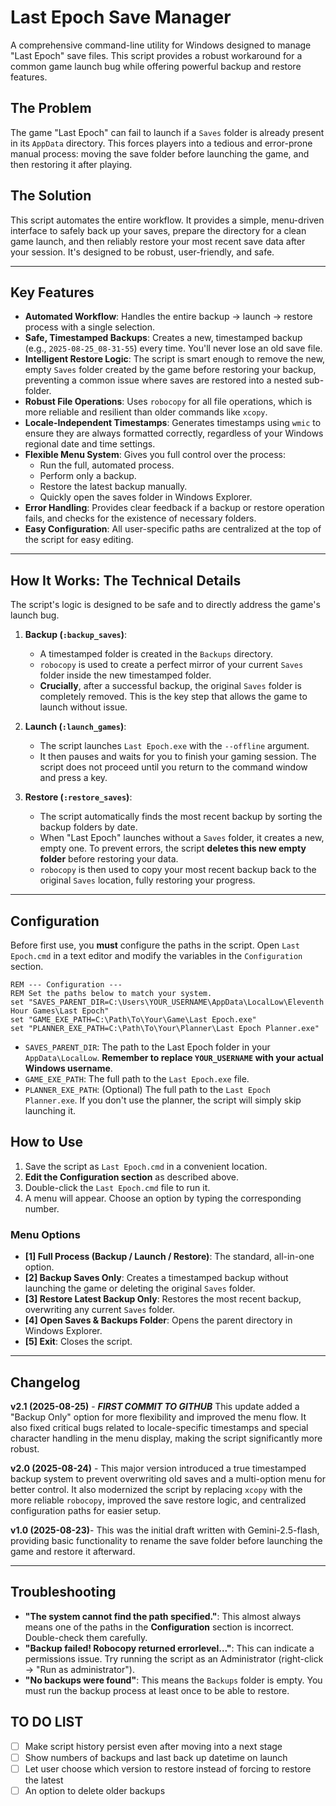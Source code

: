 # Last Epoch Save Manager

A comprehensive command-line utility for Windows designed to manage "Last Epoch" save files. This script provides a robust workaround for a common game launch bug while offering powerful backup and restore features.

## The Problem

The game "Last Epoch" can fail to launch if a `Saves` folder is already present in its `AppData` directory. This forces players into a tedious and error-prone manual process: moving the save folder before launching the game, and then restoring it after playing.

## The Solution

This script automates the entire workflow. It provides a simple, menu-driven interface to safely back up your saves, prepare the directory for a clean game launch, and then reliably restore your most recent save data after your session. It's designed to be robust, user-friendly, and safe.

---

## Key Features

- **Automated Workflow**: Handles the entire backup -> launch -> restore process with a single selection.
- **Safe, Timestamped Backups**: Creates a new, timestamped backup (e.g., `2025-08-25_08-31-55`) every time. You'll never lose an old save file.
- **Intelligent Restore Logic**: The script is smart enough to remove the new, empty `Saves` folder created by the game before restoring your backup, preventing a common issue where saves are restored into a nested sub-folder.
- **Robust File Operations**: Uses `robocopy` for all file operations, which is more reliable and resilient than older commands like `xcopy`.
- **Locale-Independent Timestamps**: Generates timestamps using `wmic` to ensure they are always formatted correctly, regardless of your Windows regional date and time settings.
- **Flexible Menu System**: Gives you full control over the process:
  - Run the full, automated process.
  - Perform only a backup.
  - Restore the latest backup manually.
  - Quickly open the saves folder in Windows Explorer.
- **Error Handling**: Provides clear feedback if a backup or restore operation fails, and checks for the existence of necessary folders.
- **Easy Configuration**: All user-specific paths are centralized at the top of the script for easy editing.

---

## How It Works: The Technical Details

The script's logic is designed to be safe and to directly address the game's launch bug.

1. **Backup (`:backup_saves`)**:
    - A timestamped folder is created in the `Backups` directory.
    - `robocopy` is used to create a perfect mirror of your current `Saves` folder inside the new timestamped folder.
    - **Crucially**, after a successful backup, the original `Saves` folder is completely removed. This is the key step that allows the game to launch without issue.

2. **Launch (`:launch_games`)**:
    - The script launches `Last Epoch.exe` with the `--offline` argument.
    - It then pauses and waits for you to finish your gaming session. The script does not proceed until you return to the command window and press a key.

3. **Restore (`:restore_saves`)**:
    - The script automatically finds the most recent backup by sorting the backup folders by date.
    - When "Last Epoch" launches without a `Saves` folder, it creates a new, empty one. To prevent errors, the script **deletes this new empty folder** before restoring your data.
    - `robocopy` is then used to copy your most recent backup back to the original `Saves` location, fully restoring your progress.

---

## Configuration

Before first use, you **must** configure the paths in the script. Open `Last Epoch.cmd` in a text editor and modify the variables in the `Configuration` section.

```batch
REM --- Configuration ---
REM Set the paths below to match your system.
set "SAVES_PARENT_DIR=C:\Users\YOUR_USERNAME\AppData\LocalLow\Eleventh Hour Games\Last Epoch"
set "GAME_EXE_PATH=C:\Path\To\Your\Game\Last Epoch.exe"
set "PLANNER_EXE_PATH=C:\Path\To\Your\Planner\Last Epoch Planner.exe"
```

- `SAVES_PARENT_DIR`: The path to the Last Epoch folder in your `AppData\LocalLow`. **Remember to replace `YOUR_USERNAME` with your actual Windows username**.
- `GAME_EXE_PATH`: The full path to the `Last Epoch.exe` file.
- `PLANNER_EXE_PATH`: (Optional) The full path to the `Last Epoch Planner.exe`. If you don't use the planner, the script will simply skip launching it.

## How to Use

1. Save the script as `Last Epoch.cmd` in a convenient location.
2. **Edit the Configuration section** as described above.
3. Double-click the `Last Epoch.cmd` file to run it.
4. A menu will appear. Choose an option by typing the corresponding number.

### Menu Options

- **[1] Full Process (Backup / Launch / Restore)**: The standard, all-in-one option.
- **[2] Backup Saves Only**: Creates a timestamped backup without launching the game or deleting the original `Saves` folder.
- **[3] Restore Latest Backup Only**: Restores the most recent backup, overwriting any current `Saves` folder.
- **[4] Open Saves & Backups Folder**: Opens the parent directory in Windows Explorer.
- **[5] Exit**: Closes the script.

---

## Changelog

**v2.1 (2025-08-25)** - ***FIRST COMMIT TO GITHUB*** This update added a "Backup Only" option for more flexibility and improved the menu flow. It also fixed critical bugs related to locale-specific timestamps and special character handling in the menu display, making the script significantly more robust.

**v2.0 (2025-08-24)** - This major version introduced a true timestamped backup system to prevent overwriting old saves and a multi-option menu for better control. It also modernized the script by replacing `xcopy` with the more reliable `robocopy`, improved the save restore logic, and centralized configuration paths for easier setup.

**v1.0 (2025-08-23)**- This was the initial draft written with Gemini-2.5-flash, providing basic functionality to rename the save folder before launching the game and restore it afterward.

---

## Troubleshooting

- **"The system cannot find the path specified."**: This almost always means one of the paths in the **Configuration** section is incorrect. Double-check them carefully.
- **"Backup failed! Robocopy returned errorlevel..."**: This can indicate a permissions issue. Try running the script as an Administrator (right-click -> "Run as administrator").
- **"No backups were found"**: This means the `Backups` folder is empty. You must run the backup process at least once to be able to restore.

## TO DO LIST

- [ ] Make script history persist even after moving into a next stage
- [ ] Show numbers of backups and last back up datetime on launch
- [ ] Let user choose which version to restore instead of forcing to restore the latest
- [ ] An option to delete older backups
